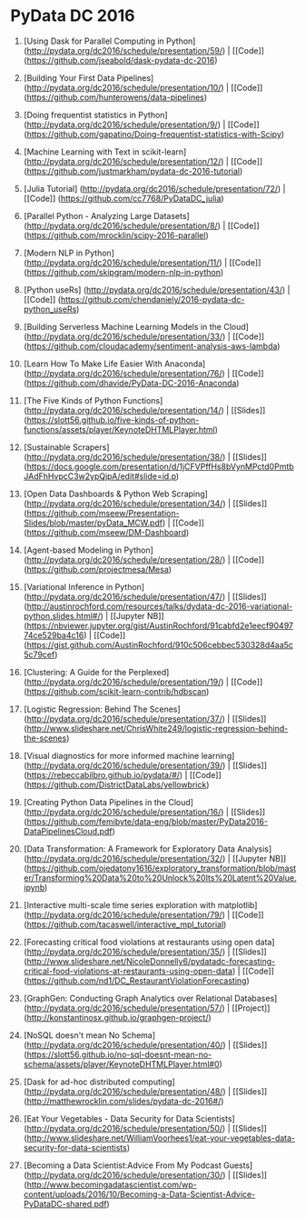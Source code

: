 # PyData DC 2016

1. [Using Dask for Parallel Computing in Python] (http://pydata.org/dc2016/schedule/presentation/59/) | [[Code]] (https://github.com/jseabold/dask-pydata-dc-2016)

2. [Building Your First Data Pipelines] (http://pydata.org/dc2016/schedule/presentation/10/) | [[Code]] (https://github.com/hunterowens/data-pipelines)

3. [Doing frequentist statistics in Python] (http://pydata.org/dc2016/schedule/presentation/9/) | [[Code]] (https://github.com/gapatino/Doing-frequentist-statistics-with-Scipy)

4. [Machine Learning with Text in scikit-learn] (http://pydata.org/dc2016/schedule/presentation/12/)  | [[Code]] (https://github.com/justmarkham/pydata-dc-2016-tutorial)

5. [Julia Tutorial] (http://pydata.org/dc2016/schedule/presentation/72/) | [[Code]] (https://github.com/cc7768/PyDataDC_julia)

6. [Parallel Python - Analyzing Large Datasets] (http://pydata.org/dc2016/schedule/presentation/8/) |  [[Code]] (https://github.com/mrocklin/scipy-2016-parallel)

7. [Modern NLP in Python] (http://pydata.org/dc2016/schedule/presentation/11/) | [[Code]] (https://github.com/skipgram/modern-nlp-in-python)

8. [Python useRs] (http://pydata.org/dc2016/schedule/presentation/43/) | [[Code]] (https://github.com/chendaniely/2016-pydata-dc-python_useRs)

9. [Building Serverless Machine Learning Models in the Cloud] (http://pydata.org/dc2016/schedule/presentation/33/) | [[Code]] (https://github.com/cloudacademy/sentiment-analysis-aws-lambda)

10. [Learn How To Make Life Easier With Anaconda] (http://pydata.org/dc2016/schedule/presentation/76/) | [[Code]] (https://github.com/dhavide/PyData-DC-2016-Anaconda)

11. [The Five Kinds of Python Functions] (http://pydata.org/dc2016/schedule/presentation/14/) | [[Slides]] (https://slott56.github.io/five-kinds-of-python-functions/assets/player/KeynoteDHTMLPlayer.html) 

12. [Sustainable Scrapers] (http://pydata.org/dc2016/schedule/presentation/38/) | [[Slides]] (https://docs.google.com/presentation/d/1jCFVPffHs8bVynMPctd0PmtbJAdFhHvpcC3w2ypQjpA/edit#slide=id.p)

13. [Open Data Dashboards & Python Web Scraping] (http://pydata.org/dc2016/schedule/presentation/34/) | [[Slides]] (https://github.com/mseew/Presentation-Slides/blob/master/pyData_MCW.pdf) | [[Code]] (https://github.com/mseew/DM-Dashboard)

14. [Agent-based Modeling in Python] (http://pydata.org/dc2016/schedule/presentation/28/) | [[Code]] (https://github.com/projectmesa/Mesa)

15. [Variational Inference in Python] (http://pydata.org/dc2016/schedule/presentation/47/) | [[Slides]] (http://austinrochford.com/resources/talks/dydata-dc-2016-variational-python.slides.html#/) | [[Jupyter NB]] (https://nbviewer.jupyter.org/gist/AustinRochford/91cabfd2e1eecf9049774ce529ba4c16) | [[Code]] (https://gist.github.com/AustinRochford/910c506cebbec530328d4aa5c5c79cef)

16. [Clustering: A Guide for the Perplexed] (http://pydata.org/dc2016/schedule/presentation/19/) | [[Code]] (https://github.com/scikit-learn-contrib/hdbscan)

17. [Logistic Regression: Behind The Scenes] (http://pydata.org/dc2016/schedule/presentation/37/) | [[Slides]] (http://www.slideshare.net/ChrisWhite249/logistic-regression-behind-the-scenes) 

18. [Visual diagnostics for more informed machine learning] (http://pydata.org/dc2016/schedule/presentation/39/) | [[Slides]] (https://rebeccabilbro.github.io/pydata/#/) | [[Code]] (https://github.com/DistrictDataLabs/yellowbrick)

19. [Creating Python Data Pipelines in the Cloud] (http://pydata.org/dc2016/schedule/presentation/16/) | [[Slides]] (https://github.com/femibyte/data-eng/blob/master/PyData2016-DataPipelinesCloud.pdf)

20. [Data Transformation: A Framework for Exploratory Data Analysis] (http://pydata.org/dc2016/schedule/presentation/32/) | [[Jupyter NB]] (https://github.com/ojedatony1616/exploratory_transformation/blob/master/Transforming%20Data%20to%20Unlock%20Its%20Latent%20Value.ipynb)

21. [Interactive multi-scale time series exploration with matplotlib] (http://pydata.org/dc2016/schedule/presentation/79/) | [[Code]] (https://github.com/tacaswell/interactive_mpl_tutorial)

22. [Forecasting critical food violations at restaurants using open data] (http://pydata.org/dc2016/schedule/presentation/35/) | [[Slides]] (http://www.slideshare.net/NicoleDonnelly6/pydatadc-forecasting-critical-food-violations-at-restaurants-using-open-data) | [[Code]] (https://github.com/nd1/DC_RestaurantViolationForecasting)

23. [GraphGen: Conducting Graph Analytics over Relational Databases] (http://pydata.org/dc2016/schedule/presentation/57/) | [[Project]] (http://konstantinosx.github.io/graphgen-project/)

24. [NoSQL doesn't mean No Schema] (http://pydata.org/dc2016/schedule/presentation/40/) | [[Slides]] (https://slott56.github.io/no-sql-doesnt-mean-no-schema/assets/player/KeynoteDHTMLPlayer.html#0)

25. [Dask for ad-hoc distributed computing] (http://pydata.org/dc2016/schedule/presentation/48/) | [[Slides]] (http://matthewrocklin.com/slides/pydata-dc-2016#/)

26. [Eat Your Vegetables - Data Security for Data Scientists] (http://pydata.org/dc2016/schedule/presentation/50/) | [[Slides]] (http://www.slideshare.net/WilliamVoorhees1/eat-your-vegetables-data-security-for-data-scientists)

27. [Becoming a Data Scientist:Advice From My Podcast Guests] (http://pydata.org/dc2016/schedule/presentation/30/) | [[Slides]] (http://www.becomingadatascientist.com/wp-content/uploads/2016/10/Becoming-a-Data-Scientist-Advice-PyDataDC-shared.pdf)
